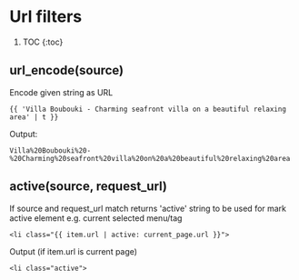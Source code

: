 # Url filters
1. TOC
{:toc}

## url_encode(source)

Encode given string as URL

~~~django
{{ 'Villa Boubouki - Charming seafront villa on a beautiful relaxing area' | t }}
~~~

Output:

~~~django
Villa%20Boubouki%20-%20Charming%20seafront%20villa%20on%20a%20beautiful%20relaxing%20area
~~~

## active(source, request_url)

If source and request_url match returns 'active' string to be used 
for mark active element e.g. current selected menu/tag

~~~django
<li class="{{ item.url | active: current_page.url }}">
~~~

Output (if item.url is current page)

~~~django
<li class="active">
~~~
